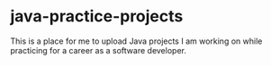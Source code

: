 # java-practice-projects

This is a place for me to upload Java projects I am working on while practicing for a career as a software developer.
